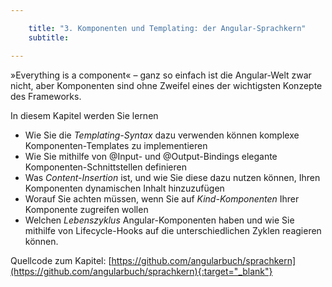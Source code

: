 ```yaml
---

    title: "3. Komponenten und Templating: der Angular-Sprachkern"
    subtitle: 

---
```


»Everything is a component« – ganz so einfach ist die Angular-Welt zwar nicht, aber Komponenten sind ohne Zweifel eines der wichtigsten Konzepte des Frameworks. 

In diesem Kapitel werden Sie lernen
- Wie Sie die *Templating-Syntax* dazu verwenden können komplexe Komponenten-Templates zu implementieren
- Wie Sie mithilfe von @Input- und @Output-Bindings elegante Komponenten-Schnittstellen definieren
- Was *Content-Insertion* ist, und wie Sie diese dazu nutzen können, Ihren Komponenten dynamischen Inhalt hinzuzufügen
- Worauf Sie achten müssen, wenn Sie auf *Kind-Komponenten* Ihrer Komponente zugreifen wollen
- Welchen *Lebenszyklus* Angular-Komponenten haben und wie Sie mithilfe von Lifecycle-Hooks auf die unterschiedlichen Zyklen reagieren können.

Quellcode zum Kapitel: [https://github.com/angularbuch/sprachkern](https://github.com/angularbuch/sprachkern){:target="_blank"}

  
